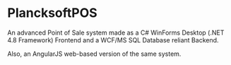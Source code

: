 # PlancksoftPOS
An advanced Point of Sale system made as a C# WinForms Desktop (.NET 4.8 Framework) Frontend and a WCF/MS SQL Database reliant Backend.

Also, an AngularJS web-based version of the same system.
